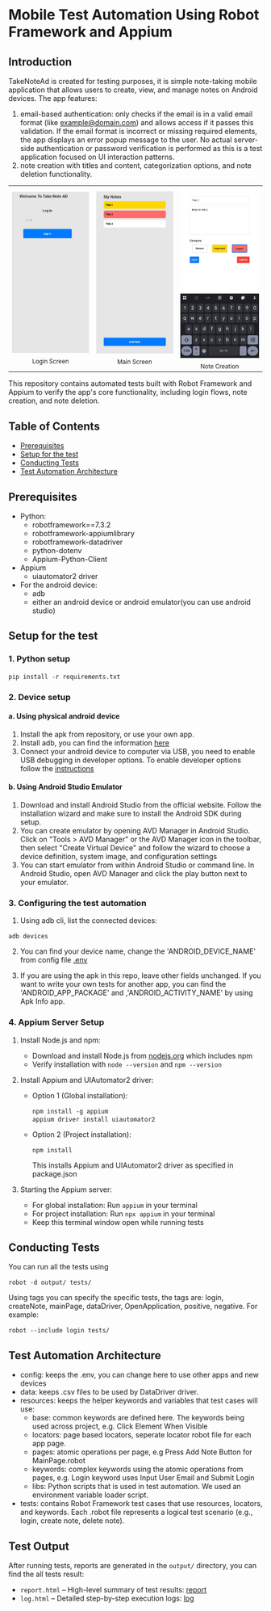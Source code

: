 # Mobile Test Automation Using Robot Framework and Appium
## Introduction

TakeNoteAd is created for testing purposes, it is simple note-taking mobile application that allows users to create, view, and manage notes on Android devices. The app features:
1. email-based authentication: only checks if the email is in a valid email format (like example@domain.com) and allows access if it passes this validation. If the email format is incorrect or missing required elements, the app displays an error popup message to the user. No actual server-side authentication or password verification is performed as this is a test application focused on UI interaction patterns.
2. note creation with titles and content, categorization options, and note deletion functionality.

<div align="center">
  <table>
    <tr>
      <td align="center"><img src="images/login.jpeg" width="250px" alt="Login Screen"/><br/><sub>Login Screen</sub></td>
      <td align="center"><img src="images/note-listing.jpeg" width="250px" alt="Main Screen"/><br/><sub>Main Screen</sub></td>
      <td align="center"><img src="images/note-addition.jpeg" width="250px" alt="Note Creation"/><br/><sub>Note Creation</sub></td>
    </tr>
  </table>
</div>

This repository contains automated tests built with Robot Framework and Appium to verify the app's core functionality, including login flows, note creation, and note deletion.

## Table of Contents
- [Prerequisites](#prerequisites)
- [Setup for the test](#setup-for-the-test)
- [Conducting Tests](#conducting-tests)
- [Test Automation Architecture](#test-automation-architecture)

## Prerequisites

- Python:
  - robotframework==7.3.2
  - robotframework-appiumlibrary
  - robotframework-datadriver
  - python-dotenv
  - Appium-Python-Client
- Appium
  - uiautomator2 driver
- For the android device:
  - adb
  - either an android device or android emulator(you can use android studio)

## Setup for the test

### 1. Python setup
```
pip install -r requirements.txt
``` 

### 2. Device setup

#### a. Using physical android device
1. Install the apk from repository, or use your own app.
2. Install adb, you can find the information [here](https://developer.android.com/tools/adb)
3. Connect your android device to computer via USB, you need to enable USB debugging in developer options. To enable developer options follow the [instructions](https://developer.android.com/studio/debug/dev-options)

#### b. Using Android Studio Emulator

1. Download and install Android Studio from the official website. Follow the installation wizard and make sure to install the Android SDK during setup.
2. You can create emulator by opening AVD Manager in Android Studio. Click on "Tools > AVD Manager" or the AVD Manager icon in the toolbar, then select "Create Virtual Device" and follow the wizard to choose a device definition, system image, and configuration settings
3. You can start emulator from within Android Studio or command line. In Android Studio, open AVD Manager and click the play button next to your emulator. 

### 3. Configuring the test automation
1. Using adb cli, list the connected devices:
```
adb devices
```
2. You can find your device name, change the 'ANDROID_DEVICE_NAME' from config file [.env](configs/.env)

3. If you are using the apk in this repo, leave other fields unchanged. If you want to write your own tests for another app, you can find the 'ANDROID_APP_PACKAGE' and ,'ANDROID_ACTIVITY_NAME' by using Apk Info app.

### 4. Appium Server Setup

1. Install Node.js and npm:
   - Download and install Node.js from [nodejs.org](https://nodejs.org/en/download/) which includes npm
   - Verify installation with `node --version` and `npm --version`

2. Install Appium and UIAutomator2 driver:
   - Option 1 (Global installation): 
     ```
     npm install -g appium
     appium driver install uiautomator2
     ```
   - Option 2 (Project installation): 
     ```
     npm install
     ```
     This installs Appium and UIAutomator2 driver as specified in package.json

3. Starting the Appium server:
   - For global installation: Run `appium` in your terminal
   - For project installation: Run `npx appium` in your terminal
   - Keep this terminal window open while running tests

## Conducting Tests

You can run all the tests using
```
robot -d output/ tests/
```

Using tags you can specify the specific tests, the tags are: login, createNote, mainPage, dataDriver, OpenApplication, positive, negative. For example:

```
robot --include login tests/
```

## Test Automation Architecture

- config: keeps the .env, you can change here to use other apps and new devices
- data: keeps .csv files to be used by DataDriver driver.
- resources: keeps the helper keywords and variables that test cases will use:
  - base: common keywords are defined here. The keywords being used across project, e.g. Click Element When Visible
  - locators: page based locators, seperate locator robot file for each app page.
  - pages: atomic operations per page, e.g Press Add Note Button for MainPage.robot
  - keywords: complex keywords using the atomic operations from pages, e.g. Login keyword uses Input User Email and Submit Login
  - libs: Python scripts that is used in test automation. We used an environment variable loader script.
- tests: contains Robot Framework test cases that use resources, locators, and keywords. Each .robot file represents a logical test scenario (e.g., login, create note, delete note).

## Test Output

After running tests, reports are generated in the `output/` directory, you can find the all tests result:

- `report.html` – High-level summary of test results: [report](output/report.html)
- `log.html` – Detailed step-by-step execution logs: [log](output/log.html)